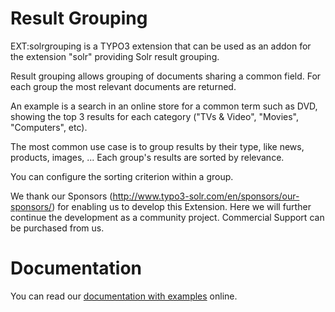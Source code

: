 # Result Grouping

EXT:solrgrouping is a TYPO3 extension that can be used as an addon for the extension "solr" providing Solr result grouping.

Result grouping allows grouping of documents sharing a common field. For each group the most relevant documents are returned.

An example is a search in an online store for a common term such as DVD, showing the top 3 results for each category ("TVs & Video", "Movies", "Computers", etc).

The most common use case is to group results by their type, like news, products, images, ... Each group's results are sorted by relevance.

You can configure the sorting criterion within a group.

We thank our Sponsors (http://www.typo3-solr.com/en/sponsors/our-sponsors/) for enabling us to develop this Extension.
Here we will further continue the development as a community project.
Commercial Support can be purchased from us.

# Documentation

You can read our [documentation with examples](Documentation/Index.md) online.

